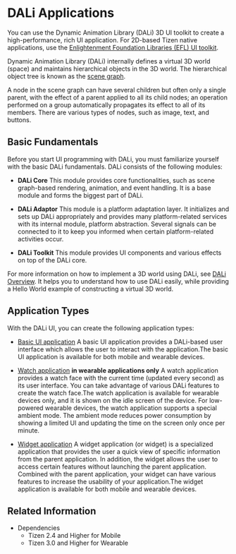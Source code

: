 # DALi Applications


You can use the Dynamic Animation Library (DALi) 3D UI toolkit to create a high-performance, rich UI application. For 2D-based Tizen native applications, use the [Enlightenment Foundation Libraries (EFL) UI toolkit](../ui/efl/introduction-n.md).

Dynamic Animation Library (DALi) internally defines a virtual 3D world (space) and maintains hierarchical objects in the 3D world. The hierarchical object tree is known as the [scene graph](http://en.wikipedia.org/wiki/Scene_graph).

A node in the scene graph can have several children but often only a single parent, with the effect of a parent applied to all its child nodes; an operation performed on a group automatically propagates its effect to all of its members. There are various types of nodes, such as image, text, and buttons.

## Basic Fundamentals

Before you start UI programming with DALi, you must familiarize yourself with the basic DALi fundamentals. DALi consists of the following modules:

- **DALi Core**
This module provides core functionalities, such as scene graph-based rendering, animation, and event handling. It is a base module and forms the biggest part of DALi.

- **DALi Adaptor**
This module is a platform adaptation layer. It initializes and sets up DALi appropriately and provides many platform-related services with its internal module, platform abstraction. Several signals can be connected to it to keep you informed when certain platform-related activities occur.

- **DALi Toolkit**
This module provides UI components and various effects on top of the DALi core.

For more information on how to implement a 3D world using DALi, see [DALi Overview](../ui/dali/dali-overview.md). It helps you to understand how to use DALi easily, while providing a Hello World example of constructing a virtual 3D world.

## Application Types

With the DALi UI, you can create the following application types:

- [Basic UI application](dali-basic-app.md)
A basic UI application provides a DALi-based user interface which allows the user to interact with the application.The basic UI application is available for both mobile and wearable devices.

- [Watch application](dali-watch-app.md) **in wearable applications only**
A watch application provides a watch face with the current time (updated every second) as its user interface. You can take advantage of various DALi features to create the watch face.The watch application is available for wearable devices only, and it is shown on the idle screen of the device. For low-powered wearable devices, the watch application supports a special ambient mode. The ambient mode reduces power consumption by showing a limited UI and updating the time on the screen only once per minute.

- [Widget application](dali-widget-app.md)
A widget application (or widget) is a specialized application that provides the user a quick view of specific information from the parent application. In addition, the widget allows the user to access certain features without launching the parent application. Combined with the parent application, your widget can have various features to increase the usability of your application.The widget application is available for both mobile and wearable devices.

## Related Information
- Dependencies
  - Tizen 2.4 and Higher for Mobile
  - Tizen 3.0 and Higher for Wearable
